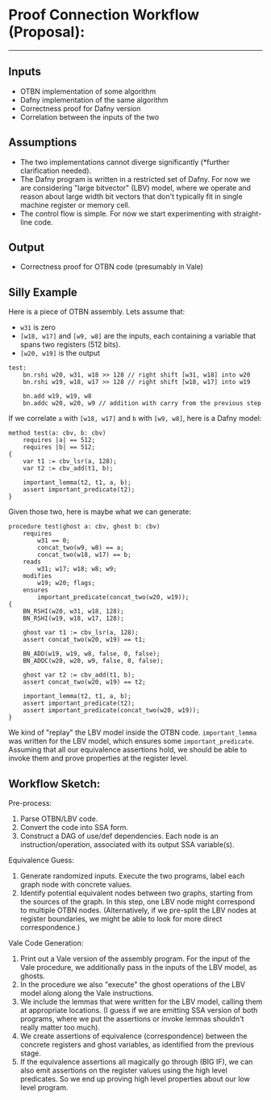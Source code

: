# Proof Connection Workflow (Proposal):
----

## Inputs
* OTBN implementation of some algorithm
* Dafny implementation of the same algorithm
* Correctness proof for Dafny version
* Correlation between the inputs of the two

## Assumptions
* The two implementations cannot diverge significantly (*further clarification needed). 
* The Dafny program is written in a restricted set of Dafny. For now we are considering "large bitvector" (LBV) model, where we operate and reason about large width bit vectors that don't typically fit in single machine register or memory cell.
* The control flow is simple. For now we start experimenting with straight-line code.

## Output 
* Correctness proof for OTBN code (presumably in Vale)

## Silly Example

Here is a piece of OTBN assembly. Lets assume that:
*  `w31` is zero
* `[w18, w17]` and `[w9, w8]` are the inputs, each containing a variable that spans two registers (512 bits).
* `[w20, w19]` is the output
```
test:
    bn.rshi w20, w31, w18 >> 128 // right shift [w31, w18] into w20
    bn.rshi w19, w18, w17 >> 128 // right shift [w18, w17] into w19

    bn.add w19, w19, w8 
    bn.addc w20, w20, w9 // addition with carry from the previous step
```
If we correlate `a` with `[w18, w17]`  and `b` with `[w9, w8]`, here is a Dafny model:
```
method test(a: cbv, b: cbv)
    requires |a| == 512;
    requires |b| == 512;
{
    var t1 := cbv_lsr(a, 128);
    var t2 := cbv_add(t1, b);

    important_lemma(t2, t1, a, b);
    assert important_predicate(t2);
}
```
Given those two, here is maybe what we can generate:
```
procedure test(ghost a: cbv, ghost b: cbv)
    requires
        w31 == 0;
        concat_two(w9, w8) == a;
        concat_two(w18, w17) == b;
    reads
        w31; w17; w18; w8; w9;
    modifies
        w19; w20; flags;
    ensures
        important_predicate(concat_two(w20, w19));
{
    BN_RSHI(w20, w31, w18, 128); 
    BN_RSHI(w19, w18, w17, 128);

    ghost var t1 := cbv_lsr(a, 128);
    assert concat_two(w20, w19) == t1;

    BN_ADD(w19, w19, w8, false, 0, false);
    BN_ADDC(w20, w20, w9, false, 0, false);

    ghost var t2 := cbv_add(t1, b);
    assert concat_two(w20, w19) == t2;

    important_lemma(t2, t1, a, b);
    assert important_predicate(t2);
    assert important_predicate(concat_two(w20, w19));
}
```

We kind of "replay" the LBV model inside the OTBN code. `important_lemma` was written for the LBV model, which ensures some `important_predicate`. Assuming that all our equivalence assertions hold, we should be able to invoke them and prove properties at the register level.

## Workflow Sketch:

Pre-process:

1. Parse OTBN/LBV code. 
2. Convert the code into SSA form.
3. Construct a DAG of use/def dependencies. Each node is an instruction/operation, associated with its output SSA variable(s).

Equivalence Guess:

1. Generate randomized inputs. Execute the two programs, label each graph node with concrete values.
2. Identify potential equivalent nodes between two graphs, starting from the sources of the graph. In this step, one LBV node might correspond to multiple OTBN nodes. (Alternatively, if we pre-split the LBV nodes at register boundaries, we might be able to look for more direct correspondence.)

Vale Code Generation:
1. Print out a Vale version of the assembly program. For the input of the Vale procedure, we additionally pass in the inputs of the LBV model, as ghosts.
2. In the procedure we also "execute" the ghost operations of the LBV model along along the Vale instructions.
3. We include the lemmas that were written for the LBV model, calling them at appropriate locations. (I guess if we are emitting SSA version of both programs, where we put the assertions or invoke lemmas shouldn't really matter too much).
4. We create assertions of equivalence (correspondence) between the concrete registers and ghost variables, as identified from the previous stage.
5. If the equivalence assertions all magically go through (BIG IF), we can also emit assertions on the register values using the high level predicates. So we end up proving high level properties about our low level program. 

<!-- To provide high assurance, cryptographic libraries are often formally verified for correctness. In some cases the verification is done on the high level source code, then a compiler is entrusted to emit the correct assembly. Alternatively, the verification can also be performed on the assembly code directly, since hand-written assembly can often achieve more optimized performance. 

Writing proofs for assembly is far from trivial. (Insert explanations on why this is hard). Writing proofs for a high level model is easier in comparison, albeit still challenging. (Insert explanations on why this is easier). 

In this work we explore a new approach towards verifying assembly implementations. Given a high-level model that is verified and a assembly implementation that needs to be verified
, we attempt to automatically derive the proof of correctness for the latter based on the former. Of course the model and the implementation cannot be arbitrary. For our purpose, we require them to be "semantically close", which we will also explore. 

A proof is consisted of pre/post conditions, invariants and additional assertions that helps it to go through. All of these are made up of predicates, which are claims about various subjects. For our purpose, the subjects of the predicates are relatively simple, where they can be:
* fixed width integers
* array of fixed width integer representing big integer
* ghost values that don't exist in the actual program flow

We note that assembly code also operate around these subjects, except that the values and pointers are stored in registers instead of variables in the high-level model. If we are able to find the correspondence, then we should be able to substitute for the subjects in the existing model to generate a proof for the assembly.  -->
